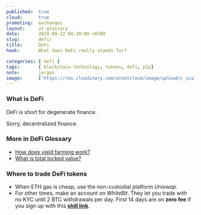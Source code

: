 ```yaml
---
published:  true
cloud:      true
promoting:  exchanges
layout:     at-glossary
date:       2020-09-22 04:20:00 +0700
slug:       defi/
title:      DeFi
hook:       What does DeFi really stands for?

categories: [ defi ]
tags:       [ blockchain-technology, tokens, defi, p2p]
note:       jargon
image:      ['https://res.cloudinary.com/atnetcloud/image/upload/c_scale,h_360,w_700/v1600916078/atnet/defi-market-analytics.jpg']
---
```


### What is DeFi

DeFi is short for degenerate finance.

Sorry, decentralized finance.

### More in DeFi Glossary

* [How does yield farming work?](/glossary/yield-farming/)
* [What is total locked value?](/glossary/tlv/)

### Where to trade DeFi tokens

* When ETH gas is cheap, use the non-custodial platform *Uniswap*.
* For other times, make an account on *WhiteBit*. They let you trade with no KYC until 2 BTC withdrawals per day. First 14 days are on **zero fee** if you sign up with this **[shill link](https://bit.ly/3kwUh2k)**.
